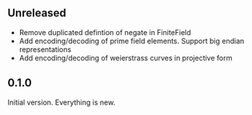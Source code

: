 ## Unreleased

- Remove duplicated defintion of negate in FiniteField
- Add encoding/decoding of prime field elements. Support big endian
  representations
- Add encoding/decoding of weierstrass curves in projective form

## 0.1.0

Initial version. Everything is new.
